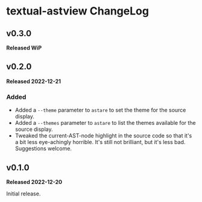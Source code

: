 # textual-astview ChangeLog

## v0.3.0

**Released WiP**

## v0.2.0

**Released 2022-12-21**

### Added

- Added a `--theme` parameter to `astare` to set the theme for the source
  display.
- Added a `--themes` parameter to `astare` to list the themes available for
  the source display.
- Tweaked the current-AST-node highlight in the source code so that it's a
  bit less eye-achingly horrible. It's still not brilliant, but it's less
  bad. Suggestions welcome.

## v0.1.0

**Released 2022-12-20**

Initial release.

[//]: # (ChangeLog.md ends here)

